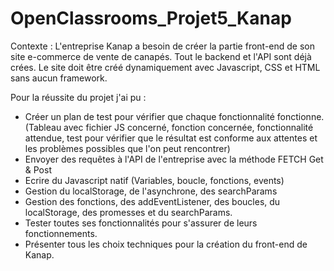 # OpenClassrooms_Projet5_Kanap

Contexte : L'entreprise Kanap a besoin de créer la partie front-end de son site e-commerce de vente de canapés. Tout le backend et l'API sont déjà crées. 
Le site doit être créé dynamiquement avec Javascript, CSS et HTML sans aucun framework. 

Pour la réussite du projet j'ai pu : 
- Créer un plan de test pour vérifier que chaque fonctionnalité fonctionne. (Tableau avec fichier JS concerné, fonction concernée, fonctionnalité attendue, test pour vérifier que le résultat est conforme aux attentes et les problèmes possibles que l'on peut rencontrer)
- Envoyer des requêtes à l'API de l'entreprise avec la méthode FETCH Get & Post
- Ecrire du Javascript natif (Variables, boucle, fonctions, events)
- Gestion du localStorage, de l'asynchrone, des searchParams
- Gestion des fonctions, des addEventListener, des boucles, du localStorage, des promesses et du searchParams.
- Tester toutes ses fonctionnalités pour s'assurer de leurs fonctionnements.
- Présenter tous les choix techniques pour la création du front-end de Kanap. 
